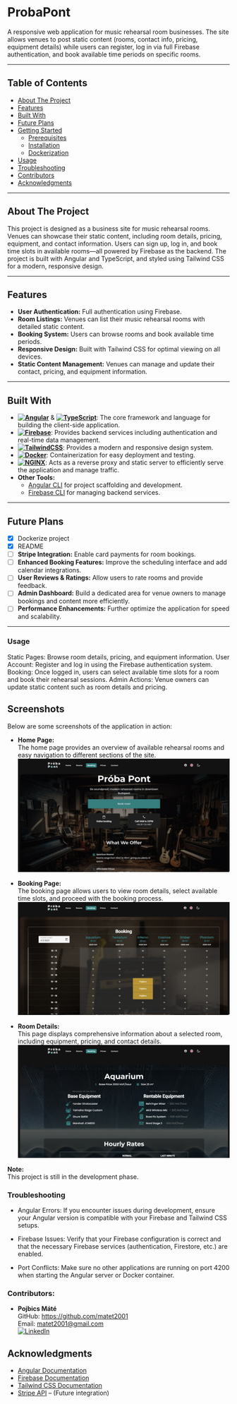 # ProbaPont

A responsive web application for music rehearsal room businesses. The site allows venues to post static content (rooms, contact info, pricing, equipment details) while users can register, log in via full Firebase authentication, and book available time periods on specific rooms.

---

## Table of Contents

- [About The Project](#about-the-project)
- [Features](#features)
- [Built With](#built-with)
- [Future Plans](#future-plans)
- [Getting Started](#getting-started)
    - [Prerequisites](#prerequisites)
    - [Installation](#installation)
    - [Dockerization](#dockerization)
- [Usage](#usage)
- [Troubleshooting](#troubleshooting)
- [Contributors](#contributors)
- [Acknowledgments](#acknowledgments)

---

## About The Project

This project is designed as a business site for music rehearsal rooms. Venues can showcase their static content, including room details, pricing, equipment, and contact information. Users can sign up, log in, and book time slots in available rooms—all powered by Firebase as the backend. The project is built with Angular and TypeScript, and styled using Tailwind CSS for a modern, responsive design.

---

## Features

- **User Authentication:** Full authentication using Firebase.
- **Room Listings:** Venues can list their music rehearsal rooms with detailed static content.
- **Booking System:** Users can browse rooms and book available time periods.
- **Responsive Design:** Built with Tailwind CSS for optimal viewing on all devices.
- **Static Content Management:** Venues can manage and update their contact, pricing, and equipment information.

---

## Built With

- **[![Angular][Angular]][Angular-url]** & **[![TypeScript][TypeScript]][TypeScript-url]**: The core framework and language for building the client-side application.
- **[![Firebase][Firebase]][Firebase-url]**: Provides backend services including authentication and real-time data management.
- **[![TailwindCSS][TailwindCSS]][TailwindCSS-url]**: Provides a modern and responsive design system.
- **[![Docker][Docker]][Docker-url]**: Containerization for easy deployment and testing.
- **[![NGINX][NGINX]][NGINX-url]**: Acts as a reverse proxy and static server to efficiently serve the application and manage traffic.
- **Other Tools:**
  - [Angular CLI](https://angular.io/cli) for project scaffolding and development.
  - [Firebase CLI](https://firebase.google.com/docs/cli) for managing backend services.

---

## Future Plans

  - [x] Dockerize project
  - [x] README
  - [ ] **Stripe Integration:** Enable card payments for room bookings.
  - [ ] **Enhanced Booking Features:** Improve the scheduling interface and add calendar integrations.
  - [ ] **User Reviews & Ratings:** Allow users to rate rooms and provide feedback.
  - [ ] **Admin Dashboard:** Build a dedicated area for venue owners to manage bookings and content more efficiently.
  - [ ] **Performance Enhancements:** Further optimize the application for speed and scalability.
---

### Usage

Static Pages: Browse room details, pricing, and equipment information.
User Account: Register and log in using the Firebase authentication system.
Booking: Once logged in, users can select available time slots for a room and book their rehearsal sessions.
Admin Actions: Venue owners can update static content such as room details and pricing.

## Screenshots

Below are some screenshots of the application in action:

- **Home Page:**  
  The home page provides an overview of available rehearsal rooms and easy navigation to different sections of the site.  
  ![Home Page](screenshoots/HomePage.png)

- **Booking Page:**  
  The booking page allows users to view room details, select available time slots, and proceed with the booking process.  
  ![Booking Page](screenshoots/BookingPage.png)

- **Room Details:**  
  This page displays comprehensive information about a selected room, including equipment, pricing, and contact details.  
  ![Room Detailed](screenshoots/RoomDetailed.png)

**Note:**  
This project is still in the development phase.


### Troubleshooting

- Angular Errors: If you encounter issues during development, ensure your Angular version is compatible with your Firebase and Tailwind CSS setups.

- Firebase Issues: Verify that your Firebase configuration is correct and that the necessary Firebase services (authentication, Firestore, etc.) are enabled.

- Port Conflicts: Make sure no other applications are running on port 4200 when starting the Angular server or Docker container.

### Contributors:
- **Pojbics Máté**  
  GitHub: https://github.com/matet2001  
  Email: matet2001@gmail.com  
  [![LinkedIn][linkedin-shield]][linkedin-url]

## Acknowledgments

- [Angular Documentation](https://angular.io/docs)
- [Firebase Documentation](https://firebase.google.com/docs)
- [Tailwind CSS Documentation](https://tailwindcss.com/docs)
- [Stripe API](https://stripe.com/docs) – (Future integration)


[Angular]: https://img.shields.io/badge/Angular-DD0031?style=for-the-badge&logo=angular&logoColor=white
[Angular-url]: https://angular.io/

[TypeScript]: https://img.shields.io/badge/TypeScript-3178C6?style=for-the-badge&logo=typescript&logoColor=white
[TypeScript-url]: https://www.typescriptlang.org/

[Firebase]: https://img.shields.io/badge/Firebase-FFCA28?style=for-the-badge&logo=firebase&logoColor=black
[Firebase-url]: https://firebase.google.com/

[TailwindCSS]: https://img.shields.io/badge/TailwindCSS-06B6D4?style=for-the-badge&logo=tailwindcss&logoColor=white
[TailwindCSS-url]: https://tailwindcss.com/

[Docker]: https://img.shields.io/badge/Docker-2496ED?style=for-the-badge&logo=docker&logoColor=white
[Docker-url]: https://www.docker.com/

[NGINX]: https://img.shields.io/badge/NGINX-009639?style=for-the-badge&logo=nginx&logoColor=white
[NGINX-url]: https://nginx.org/

[linkedin-shield]: https://img.shields.io/badge/-LinkedIn-black.svg?style=for-the-badge&logo=linkedin&colorB=555
[linkedin-url]: https://www.linkedin.com/in/m%C3%A1t%C3%A9-pojbics/